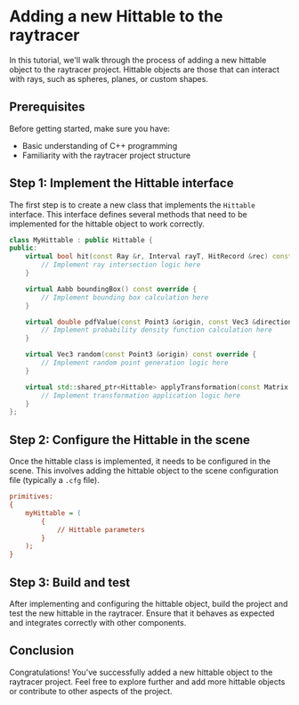 # Adding a new Hittable to the raytracer

In this tutorial, we'll walk through the process of adding a new hittable object to the raytracer project. Hittable objects are those that can interact with rays, such as spheres, planes, or custom shapes.

## Prerequisites

Before getting started, make sure you have:

- Basic understanding of C++ programming
- Familiarity with the raytracer project structure

## Step 1: Implement the Hittable interface

The first step is to create a new class that implements the `Hittable` interface. This interface defines several methods that need to be implemented for the hittable object to work correctly.

```cpp
class MyHittable : public Hittable {
public:
    virtual bool hit(const Ray &r, Interval rayT, HitRecord &rec) const override {
        // Implement ray intersection logic here
    }

    virtual Aabb boundingBox() const override {
        // Implement bounding box calculation here
    }

    virtual double pdfValue(const Point3 &origin, const Vec3 &direction) const override {
        // Implement probability density function calculation here
    }

    virtual Vec3 random(const Point3 &origin) const override {
        // Implement random point generation logic here
    }

    virtual std::shared_ptr<Hittable> applyTransformation(const Matrix &matrix) override {
        // Implement transformation application logic here
    }
};
```

## Step 2: Configure the Hittable in the scene

Once the hittable class is implemented, it needs to be configured in the scene. This involves adding the hittable object to the scene configuration file (typically a `.cfg` file).

```cfg
primitives:
{
    myHittable = (
        {
            // Hittable parameters
        }
    );
}
```

## Step 3: Build and test

After implementing and configuring the hittable object, build the project and test the new hittable in the raytracer. Ensure that it behaves as expected and integrates correctly with other components.

## Conclusion

Congratulations! You've successfully added a new hittable object to the raytracer project. Feel free to explore further and add more hittable objects or contribute to other aspects of the project.
